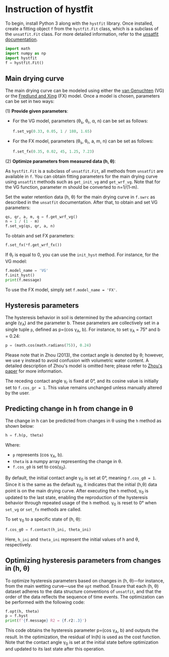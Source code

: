 # Instruction of hystfit
To begin, install Python 3 along with the `hystfit` library. Once installed, create a fitting object `f` from the `hystfit.Fit` class, which is a subclass of the `unsatfit.Fit` class. For more detailed information, refer to the [unsatfit documentation](https://sekika.github.io/unsatfit/).

```python
import math
import numpy as np
import hystfit
f = hystfit.Fit()
```

## Main drying curve
The main drying curve can be modeled using either the [van Genuchten](https://acsess.onlinelibrary.wiley.com/doi/10.2136/sssaj1980.03615995004400050002x) (VG) or the [Fredlund and Xing](http://dx.doi.org/10.1139/t94-061) (FX) model. Once a model is chosen, parameters can be set in two ways:

(1) **Provide given parameters**:
- For the VG model, parameters (&theta;<sub>s</sub>, &theta;<sub>r</sub>, &alpha;, n) can be set as follows:
  ```python
  f.set_vg(0.33, 0.05, 1 / 180, 1.65)
  ```
- For the FX model, parameters (&theta;<sub>s</sub>, &theta;<sub>r</sub>, a, m, n) can be set as follows:
  ```python
  f.set_fx(0.35, 0.02, 45, 1.25, 7.23)
  ```

(2) **Optimize parameters from measured data (h, &theta;)**:

As `hystfit.Fit` is a subclass of `unsatfit.Fit`, all methods from `unsatfit` are available in `f`. You can obtain fitting parameters for the main drying curve using `unsatfit` methods such as `get_init_vg` and `get_wrf_vg`. Note that for the VG function, parameter m should be converted to n=1/(1-m).

Set the water retention data (h, &theta;) for the main drying curve in `f.swrc` as described in the `unsatfit` documentation. After that, to obtain and set VG parameters:
```python
qs, qr, a, m, q = f.get_wrf_vg()
n = 1 / (1 - m)
f.set_vg(qs, qr, a, n)
```
To obtain and set FX parameters:
```python
f.set_fx(*f.get_wrf_fx())
```

If &theta;<sub>r</sub> is equal to 0, you can use the `init_hyst` method. For instance, for the VG model:
```python
f.model_name = 'VG'
f.init_hyst()
print(f.message)
```
To use the FX model, simply set `f.model_name = 'FX'`.

## Hysteresis parameters
The hysteresis behavior in soil is determined by the advancing contact angle (&gamma;<sub>A</sub>) and the parameter b. These parameters are collectively set in a single tuple `p`, defined as p=(cos &gamma;<sub>A</sub>, b). For instance, to set &gamma;<sub>A</sub> = 75&deg; and b = 0.24:
```python
p = (math.cos(math.radians(75)), 0.24)
```
Please note that in Zhou (2013), the contact angle is denoted by &theta;; however, we use &gamma; instead to avoid confusion with volumetric water content. A detailed description of Zhou's model is omitted here; please refer to [Zhou's paper](https://doi.org/10.1016/j.compgeo.2012.10.004) for more information.

The receding contact angle &gamma;<sub>r</sub> is fixed at 0&deg;, and its cosine value is initially set to `f.cos_gr = 1`. This value remains unchanged unless manually altered by the user.

## Predicting change in h from change in &theta;
The change in h can be predicted from changes in &theta; using the `h` method as shown below:
```python
h = f.h(p, theta)
```
Where:
- `p` represents (cos &gamma;<sub>A</sub>, b).
- `theta` is a numpy array representing the change in &theta;.
- `f.cos_g0` is set to cos(&gamma;<sub>0</sub>).

By default, the initial contact angle &gamma;<sub>0</sub> is set at 0&deg;, meaning `f.cos_g0 = 1`. Since it is the same as the default &gamma;<sub>R</sub>, it indicates that the initial (h,&theta;) data point is on the main drying curve. After executing the `h` method, &gamma;<sub>0</sub> is updated to the last state, enabling the reproduction of the hysteresis behavior through repeated usage of the `h` method. &gamma;<sub>0</sub> is reset to 0&deg; when `set_vg` or `set_fx` methods are called.

To set &gamma;<sub>0</sub> to a specific state of (h, &theta;):
```python
f.cos_g0 = f.contact(h_ini, theta_ini)
```
Here, `h_ini` and `theta_ini` represent the initial values of h and &theta;, respectively.

## Optimizing hysteresis parameters from changes in (h, &theta;)
To optimize hysteresis parameters based on changes in (h, &theta;)—for instance, from the main wetting curve—use the `opt` method. Ensure that each (h, &theta;) dataset adheres to the data structure conventions of `unsatfit`, and that the order of the data reflects the sequence of time events. The optimization can be performed with the following code:
```python
f.opt(h, theta)
p = f.hyst
print(f'{f.message} R2 = {f.r2:.3}')
```
This code obtains the hysteresis parameter p=(cos &gamma;<sub>A</sub>, b) and outputs the result. In the optimization, the residual of ln(h) is used as the cost function. Note that the contact angle &gamma;<sub>0</sub> is set at the initial state before optimization and updated to its last state after this operation.
